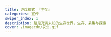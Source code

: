 ```yaml
---
title: 游戏模式 『生存』
categories: 宣传
swiper_index: 1
description: 踏足充满未知的生存世界，生存、采集与探索
cover: /imagecdn/农业.gif
---
```



